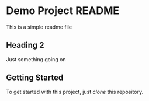 # Demo Project README

This is a simple readme file

## Heading 2

Just something going on

## Getting Started

To get started with this project, just _clone_ this repository.

